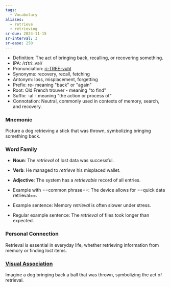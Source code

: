 ```yaml
---
tags:
  - Vocabulary
aliases:
  - retrieve
  - retrieving
sr-due: 2024-11-15
sr-interval: 3
sr-ease: 250
---
```


- Definition: The act of bringing back, recalling, or recovering something.
- IPA: /rɪˈtriː.vəl/
- Pronunciation: [ri-TREE-vuhl](https://www.google.com/search?q=how+to+pronounce+retrieval)
- Synonyms: recovery, recall, fetching
- Antonym: loss, misplacement, forgetting
- Prefix: re- meaning "back" or "again"
- Root: Old French trouver - meaning "to find"
- Suffix: -al - meaning "the action or process of"
- Connotation: Neutral, commonly used in contexts of memory, search, and recovery.

### Mnemonic

Picture a dog retrieving a stick that was thrown, symbolizing bringing something back.

### Word Family

- **Noun**: The *retrieval* of lost data was successful.
- **Verb**: He managed to *retrieve* his misplaced wallet.
- **Adjective**: The system has a *retrievable* record of all entries.
  
- Example with ==common phrase==: The device allows for ==quick data retrieval==.
- Example sentence: Memory *retrieval* is often slower under stress.
- Regular example sentence: The *retrieval* of files took longer than expected.

### Personal Connection

Retrieval is essential in everyday life, whether retrieving information from memory or finding lost items.

### [Visual Association](https://www.google.com/search?tbm=isch&q=retrieval)

Imagine a dog bringing back a ball that was thrown, symbolizing the act of retrieval.
